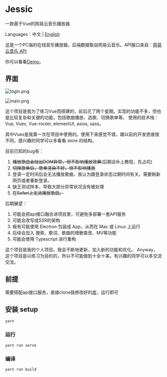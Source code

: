 # Jessic

一款基于Vue的网易云音乐播放器

Languages：中文 | [English](README_en.md)

这是一个PC端的在线音乐播放器，后端数据取自网易云音乐。API接口来自：[网易云音乐 API](https://github.com/Binaryify/NeteaseCloudMusicApi).

你可以看看[Demo](http://music.jessic.xyz)。

## 界面

![login.png](http://psb5eq4ez.bkt.clouddn.com/Jessic/login.png)

![main.png](http://psb5eq4ez.bkt.clouddn.com/Jessic/main.png)

这个项目是我为了练习Vue而搭建的，前后花了两个星期。实现的功能不多，但也是比较复杂和关键的功能，包括歌曲播放、选歌、切换歌单等。
使用的技术栈：Vue, Vuex, Vue-router, elementUI, axios, sass。

其中Vuex是我第一次在项目中使用的。使用下来感觉不错，跟以前的开发思维很不同，感兴趣的同学可以多看看 store 的结构。

目前已知的bug有：

1. ~~播放歌曲会抛出DOM异常，但不影响播放效果~~(后期会补上教程，先占坑)
2. ~~切换歌单后，歌单渲染不好，但不影响播放~~
3. 登录一定时间后会无法播放歌曲，我认为跟登录状态过期时间有关。需要刷新网页或者重新登录。
4. 缺乏测试样本，导致大部分异常状况没有被处理
5. ~~在Safari上无法播放歌曲。~~

后期展望：
1. 可能会把api接口融合进项目里，可避免多部署一套API服务
2. 可能会改写成SSR的架构
3. 极有可能使用 Electron 包装成 App，从而在 Mac 或 Linux 上运行
4. 后续会加入 搜索、歌词、歌曲的增删查改、MV等功能
5. 可能会使用 Typescript 进行重构

这个项目是我的个人项目。我会不断地更新，加入新的功能和优化。
Anyway， 这个项目是以练习为目的的，所以不可能做到十全十美。有兴趣的同学可以多交流交流。

## 前提
需要搭配api接口服务，直接clone我修改好的[库](https://github.com/danielhuoo/NeteaseCloudMusicApi)，运行即可


## 安装 setup
```
yarn
```

### 运行
```
yarn run serve
```

### 编译
```
yarn run build
```
